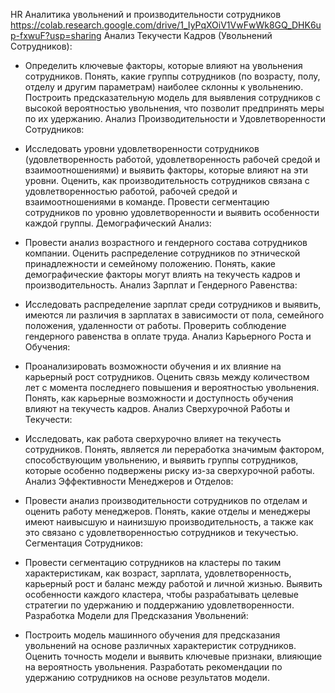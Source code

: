 HR Аналитика увольнений и производительности сотрудников
https://colab.research.google.com/drive/1_IyPqXOiV1VwFwWk8GQ_DHK6up-fxwuF?usp=sharing
Анализ Текучести Кадров (Увольнений Сотрудников):

- Определить ключевые факторы, которые влияют на увольнения сотрудников.
Понять, какие группы сотрудников (по возрасту, полу, отделу и другим параметрам) наиболее склонны к увольнению.
Построить предсказательную модель для выявления сотрудников с высокой вероятностью увольнения, что позволит предпринять меры по их удержанию.
Анализ Производительности и Удовлетворенности Сотрудников:

- Исследовать уровни удовлетворенности сотрудников (удовлетворенность работой, удовлетворенность рабочей средой и взаимоотношениями) и выявить факторы, которые влияют на эти уровни.
Оценить, как производительность сотрудников связана с удовлетворенностью работой, рабочей средой и взаимоотношениями в команде.
Провести сегментацию сотрудников по уровню удовлетворенности и выявить особенности каждой группы.
Демографический Анализ:

- Провести анализ возрастного и гендерного состава сотрудников компании.
Оценить распределение сотрудников по этнической принадлежности и семейному положению.
Понять, какие демографические факторы могут влиять на текучесть кадров и производительность.
Анализ Зарплат и Гендерного Равенства:

- Исследовать распределение зарплат среди сотрудников и выявить, имеются ли различия в зарплатах в зависимости от пола, семейного положения, удаленности от работы.
Проверить соблюдение гендерного равенства в оплате труда.
Анализ Карьерного Роста и Обучения:

- Проанализировать возможности обучения и их влияние на карьерный рост сотрудников.
Оценить связь между количеством лет с момента последнего повышения и вероятностью увольнения.
Понять, как карьерные возможности и доступность обучения влияют на текучесть кадров.
Анализ Сверхурочной Работы и Текучести:

- Исследовать, как работа сверхурочно влияет на текучесть сотрудников.
Понять, является ли переработка значимым фактором, способствующим увольнению, и выявить группы сотрудников, которые особенно подвержены риску из-за сверхурочной работы.
Анализ Эффективности Менеджеров и Отделов:

- Провести анализ производительности сотрудников по отделам и оценить работу менеджеров.
Понять, какие отделы и менеджеры имеют наивысшую и наинизшую производительность, а также как это связано с удовлетворенностью сотрудников и текучестью.
Сегментация Сотрудников:

- Провести сегментацию сотрудников на кластеры по таким характеристикам, как возраст, зарплата, удовлетворенность, карьерный рост и баланс между работой и личной жизнью.
Выявить особенности каждого кластера, чтобы разрабатывать целевые стратегии по удержанию и поддержанию удовлетворенности.
Разработка Модели для Предсказания Увольнений:

- Построить модель машинного обучения для предсказания увольнений на основе различных характеристик сотрудников.
Оценить точность модели и выявить ключевые признаки, влияющие на вероятность увольнения.
Разработать рекомендации по удержанию сотрудников на основе результатов модели.
